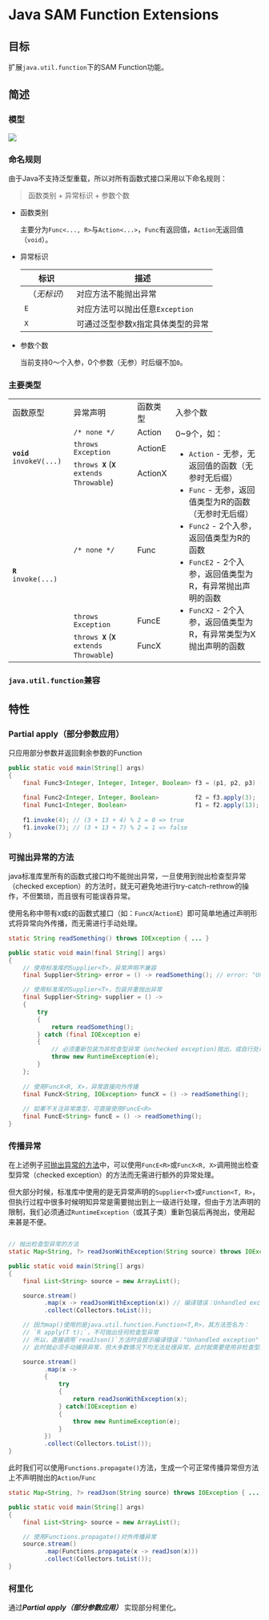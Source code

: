 # Java SAM Function Extensions

## 目标

扩展`java.util.function`下的SAM Function功能。

## 简述

### 模型

![](docs/JavaFunctions_Design.png)

### 命名规则

由于Java不支持泛型重载，所以对所有函数式接口采用以下命名规则：

> 函数类别 + 异常标识 + 参数个数

- 函数类别

  主要分为`Func<..., R>`与`Action<...>`，`Func`有返回值，`Action`无返回值（`void`）。

- 异常标识

  | 标识 | 描述 |
  | ---- | ---- |
  | ` `（*无标识*） | 对应方法不能抛出异常 |
  | `E` | 对应方法可以抛出任意`Exception` |
  | `X` | 可通过泛型参数`X`指定具体类型的异常 |

- 参数个数

  当前支持0～个入参，0个参数（无参）时后缀不加`0`。

### 主要类型

<table>
<tbody>
<tr>
  <td>函数原型</td>
  <td>异常声明</td>
  <td>函数类型</td>
  <td>入参个数</td>
</tr>
<tr>
  <td rowspan="3"><code><b>void</b> invokeV(...)</code></td>
  <td><code>/* none */</code></td>
  <td>Action</td>
  <td rowspan="6">0~9个，如：
    <ul>
      <li><code>Action</code> - 无参，无返回值的函数（无参时无后缀）</li>
      <li><code>Func<R></code> - 无参，返回值类型为R的函数（无参时无后缀）</li>
      <li><code>Func2<P1, P2, R></code> - 2个入参，返回值类型为R的函数</li>
      <li><code>FuncE2<P1, P2, R></code> - 2个入参，返回值类型为R，有异常抛出声明的函数</li>
      <li><code>FuncX2<P1, P2, R, X></code> - 2个入参，返回值类型为R，有异常类型为X抛出声明的函数</li>
    </ul>
  </td>
</tr>
<tr>
  <td><code>throws Exception</code></td>
  <td>ActionE</td>
</tr>
<tr>
  <td><code>throws <b>X</b></code> (<code><b>X</b> extends Throwable</code>)</td>
  <td>ActionX</td>
</tr>
<tr>
  <td rowspan="3"><code><b>R</b> invoke(...)</code></td>
  <td><code>/* none */</code></td>
  <td>Func</td>
</tr>
<tr>
  <td><code>throws Exception</code></td>
  <td>FuncE</td>
</tr>
<tr>
  <td><code>throws <b>X</b></code> (<code><b>X</b> extends Throwable</code>)</td>
  <td>FuncX</td>
</tr>
</tbody>
</table>

### `java.util.function`兼容

## 特性

### Partial apply（部分参数应用）

只应用部分参数并返回剩余参数的Function

```java
public static void main(String[] args)
{
    final Func3<Integer, Integer, Integer, Boolean> f3 = (p1, p2, p3) -> (p1 + p2 + p3) % 2 == 0;
    
    final Func2<Integer, Integer, Boolean>          f2 = f3.apply(3);
    final Func1<Integer, Boolean>                   f1 = f2.apply(13);
    
    f1.invoke(4); // (3 + 13 + 4) % 2 = 0 => true
    f1.invoke(7); // (3 + 13 + 7) % 2 = 1 => false
}
```

### 可抛出异常的方法

java标准库里所有的函数式接口均不能抛出异常，一旦使用到抛出检查型异常（checked exception）的方法时，就无可避免地进行try-catch-rethrow的操作，不但繁琐，而且很有可能误吞异常。

使用名称中带有`X`或`E`的函数式接口（如：`FuncX`/`ActionE`）即可简单地通过声明形式将异常向外传播，而无需进行手动处理。

```java
static String readSomething() throws IOException { ... }

public static void main(final String[] args)
{
    // 使用标准库的Supplier<T>，异常声明不兼容
    final Supplier<String> error = () -> readSomething(); // error: "Unhandled exception: IOException"

    // 使用标准库的Supplier<T>，包装并重抛出异常
    final Supplier<String> supplier = () ->
    {
        try
        {
            return readSomething();
        } catch (final IOException e)
        {
            // 必须重新包装为非检查型异常（unchecked exception)抛出，或自行处理异常。
            throw new RuntimeException(e);
        }
    };
    
    // 使用FuncX<R, X>，异常直接向外传播
    final FuncX<String, IOException> funcX = () -> readSomething();
    
    // 如果不关注异常类型，可直接使用FuncE<R>
    final FuncE<String> funcE = () -> readSomething();
}
```

### 传播异常

在上述例子[可抛出异常的方法](#可抛出异常的方法)中，可以使用`FuncE<R>`或`FuncX<R, X>`调用抛出检查型异常（checked exception）的方法而无需进行额外的异常处理。

但大部分时候，标准库中使用的是无异常声明的`Supplier<T>`或`Function<T, R>`，但执行过程中很多时候明知异常是需要抛出到上一级进行处理，但由于方法声明的限制，我们必须通过`RuntimeException`（或其子类）重新包装后再抛出，使用起来甚是不便。

```java

// 抛出检查型异常的方法
static Map<String, ?> readJsonWithException(String source) throws IOException { ... }

public static void main(String[] args)
{
    final List<String> source = new ArrayList();

    source.stream()
          .map(x -> readJsonWithException(x)) // 编译错误：Unhandled exception
          .collect(Collectors.toList());

    // 因为map()使用的是java.util.function.Function<T,R>，其方法签名为：
    // `R apply(T t);`，不可抛出任何检查型异常
    // 所以，直接调用`readJson()`方法时会提示编译错误："Unhandled exception"
    // 此时就必须手动捕获异常，但大多数情况下均无法处理异常，此时就需要使用非检查型异常进行包装后从新抛出。

    source.stream()
          .map(x ->
          {
              try
              {
                  return readJsonWithException(x);
              } catch(IOException e)
              {
                  throw new RuntimeException(e);
              }
          })
          .collect(Collectors.toList());
}
```

此时我们可以使用`Functions.propagate()`方法，生成一个可正常传播异常但方法上不声明抛出的`Action`/`Func`

```java
static Map<String, ?> readJson(String source) throws IOException { ... }

public static void main(String[] args)
{
    final List<String> source = new ArrayList();

    // 使用Functions.propagate()对外传播异常
    source.stream()
          .map(Functions.propagate(x -> readJson(x)))
          .collect(Collectors.toList());
}

```

### 柯里化

通过***Partial apply（部分参数应用）*** 实现部分柯里化。
